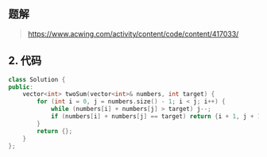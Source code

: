 ## 题解
> https://www.acwing.com/activity/content/code/content/417033/

## 2. 代码
```c++
class Solution {
public:
    vector<int> twoSum(vector<int>& numbers, int target) {
        for (int i = 0, j = numbers.size() - 1; i < j; i++) {
            while (numbers[i] + numbers[j] > target) j--;
            if (numbers[i] + numbers[j] == target) return {i + 1, j + 1};
        }
        return {};
    }
};
```